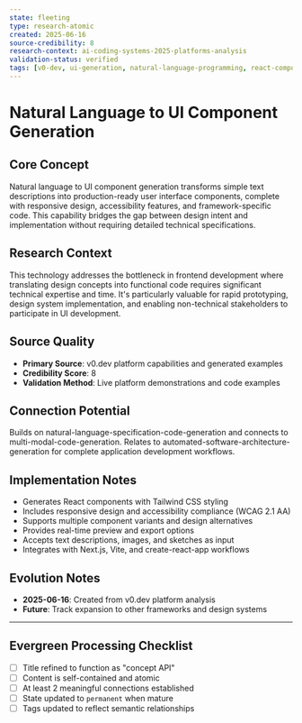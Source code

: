 ```yaml
---
state: fleeting
type: research-atomic
created: 2025-06-16
source-credibility: 8
research-context: ai-coding-systems-2025-platforms-analysis
validation-status: verified
tags: [v0-dev, ui-generation, natural-language-programming, react-components, design-to-code]
---
```


# Natural Language to UI Component Generation

## Core Concept

Natural language to UI component generation transforms simple text descriptions into production-ready user interface components, complete with responsive design, accessibility features, and framework-specific code. This capability bridges the gap between design intent and implementation without requiring detailed technical specifications.

## Research Context

This technology addresses the bottleneck in frontend development where translating design concepts into functional code requires significant technical expertise and time. It's particularly valuable for rapid prototyping, design system implementation, and enabling non-technical stakeholders to participate in UI development.

## Source Quality

- **Primary Source**: v0.dev platform capabilities and generated examples
- **Credibility Score**: 8
- **Validation Method**: Live platform demonstrations and code examples

## Connection Potential

Builds on natural-language-specification-code-generation and connects to multi-modal-code-generation. Relates to automated-software-architecture-generation for complete application development workflows.

## Implementation Notes

- Generates React components with Tailwind CSS styling
- Includes responsive design and accessibility compliance (WCAG 2.1 AA)
- Supports multiple component variants and design alternatives
- Provides real-time preview and export options
- Accepts text descriptions, images, and sketches as input
- Integrates with Next.js, Vite, and create-react-app workflows

## Evolution Notes

- **2025-06-16**: Created from v0.dev platform analysis
- **Future**: Track expansion to other frameworks and design systems

---

## Evergreen Processing Checklist

- [ ] Title refined to function as "concept API"
- [ ] Content is self-contained and atomic
- [ ] At least 2 meaningful connections established  
- [ ] State updated to `permanent` when mature
- [ ] Tags updated to reflect semantic relationships